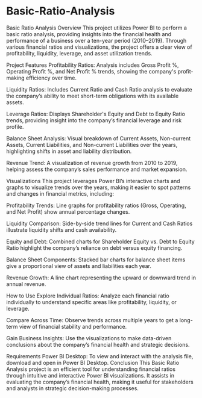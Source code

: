 # Basic-Ratio-Analysis

Basic Ratio Analysis
Overview
This project utilizes Power BI to perform a basic ratio analysis, providing insights into the financial health and performance of a business over a ten-year period (2010–2019). Through various financial ratios and visualizations, the project offers a clear view of profitability, liquidity, leverage, and asset utilization trends.

Project Features
Profitability Ratios: Analysis includes Gross Profit %, Operating Profit %, and Net Profit % trends, showing the company's profit-making efficiency over time.

Liquidity Ratios: Includes Current Ratio and Cash Ratio analysis to evaluate the company’s ability to meet short-term obligations with its available assets.

Leverage Ratios: Displays Shareholder's Equity and Debt to Equity Ratio trends, providing insight into the company’s financial leverage and risk profile.

Balance Sheet Analysis: Visual breakdown of Current Assets, Non-current Assets, Current Liabilities, and Non-current Liabilities over the years, highlighting shifts in asset and liability distribution.

Revenue Trend: A visualization of revenue growth from 2010 to 2019, helping assess the company’s sales performance and market expansion.

Visualizations
This project leverages Power BI’s interactive charts and graphs to visualize trends over the years, making it easier to spot patterns and changes in financial metrics, including:

Profitability Trends: Line graphs for profitability ratios (Gross, Operating, and Net Profit) show annual percentage changes.

Liquidity Comparison: Side-by-side trend lines for Current and Cash Ratios illustrate liquidity shifts and cash availability.

Equity and Debt: Combined charts for Shareholder Equity vs. Debt to Equity Ratio highlight the company’s reliance on debt versus equity financing.

Balance Sheet Components: Stacked bar charts for balance sheet items give a proportional view of assets and liabilities each year.

Revenue Growth: A line chart representing the upward or downward trend in annual revenue.

How to Use
Explore Individual Ratios: Analyze each financial ratio individually to understand specific areas like profitability, liquidity, or leverage.

Compare Across Time: Observe trends across multiple years to get a long-term view of financial stability and performance.

Gain Business Insights: Use the visualizations to make data-driven conclusions about the company’s financial health and strategic decisions.

Requirements
Power BI Desktop: To view and interact with the analysis file, download and open in Power BI Desktop.
Conclusion
This Basic Ratio Analysis project is an efficient tool for understanding financial ratios through intuitive and interactive Power BI visualizations. It assists in evaluating the company’s financial health, making it useful for stakeholders and analysts in strategic decision-making processes.
